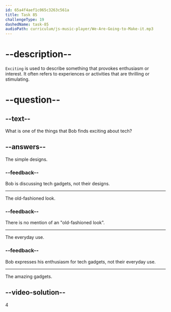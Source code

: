 ```yaml
---
id: 65a4f4aef1c065c3263c561a
title: Task 85
challengeType: 19
dashedName: task-85
audioPath: curriculum/js-music-player/We-Are-Going-to-Make-it.mp3
---
```


<!--
AUDIO REFERENCE: 
Bob: Hey, Sarah, do you know what really gets me excited about tech? It's all those amazing gadgets!
-->

# --description--

`Exciting` is used to describe something that provokes enthusiasm or interest. It often refers to experiences or activities that are thrilling or stimulating.

# --question--

## --text--

What is one of the things that Bob finds exciting about tech?

## --answers--

The simple designs.

### --feedback--

Bob is discussing tech gadgets, not their designs.

---

The old-fashioned look.

### --feedback--

There is no mention of an "old-fashioned look".

---

The everyday use.

### --feedback--

Bob expresses his enthusiasm for tech gadgets, not their everyday use.

---

The amazing gadgets.

## --video-solution--

4
